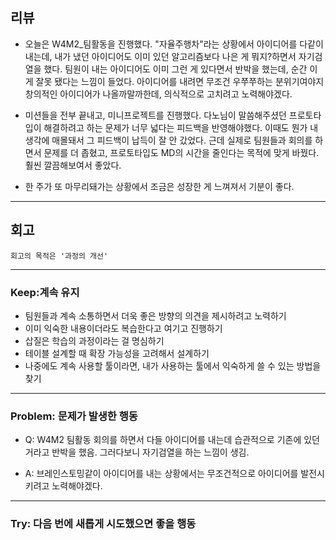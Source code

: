 ## 리뷰

- 오늘은 W4M2_팀활동을 진행했다. "자율주행차"라는 상황에서 아이디어를 다같이 내는데, 내가 냈던 아이디어도 이미 있던 알고리즘보다 나은 게 뭐지?하면서 자기검열을 했다. 팀원이 내는 아이디어도 이미 그런 게 있다면서 반박을 했는데, 순간 이게 잘못 됐다는 느낌이 들었다. 아이디어를 내려면 무조건 우쭈쭈하는 분위기여야지 창의적인 아이디어가 나올까말까한데, 의식적으로 고치려고 노력해야겠다.

- 미션들을 전부 끝내고, 미니프로젝트를 진행했다. 다노님이 말씀해주셨던 프로토타입이 해결하려고 하는 문제가 너무 넓다는 피드백을 반영해야했다. 이때도 뭔가 내 생각에 매몰돼서 그 피드백이 납득이 잘 안 갔었다. 근데 실제로 팀원들과 회의를 하면서 문제를 더 좁혔고, 프로토타입도 MD의 시간을 줄인다는 목적에 맞게 바꿨다. 훨씬 깔끔해보여서 좋았다.

- 한 주가 또 마무리돼가는 상황에서 조금은 성장한 게 느껴져서 기분이 좋다.

---

## 회고
    회고의 목적은 '과정의 개선'

---

### Keep:계속 유지
- 팀원들과 계속 소통하면서 더욱 좋은 방향의 의견을 제시하려고 노력하기
- 이미 익숙한 내용이더라도 복습한다고 여기고 진행하기
- 삽질은 학습의 과정이라는 걸 명심하기
- 테이블 설계할 때 확장 가능성을 고려해서 설계하기
- 나중에도 계속 사용할 툴이라면, 내가 사용하는 툴에서 익숙하게 쓸 수 있는 방법을 찾기

---

### Problem: 문제가 발생한 행동
- Q: W4M2 팀활동 회의를 하면서 다들 아이디어를 내는데 습관적으로 기존에 있던 거라고 반박을 했음. 그러다보니 자기검열을 하는 느낌이 생김.

- A: 브레인스토밍같이 아이디어를 내는 상황에서는 무조건적으로 아이디어를 발전시키려고 노력해야겠다.

---

### Try: 다음 번에 새롭게 시도했으면 좋을 행동
